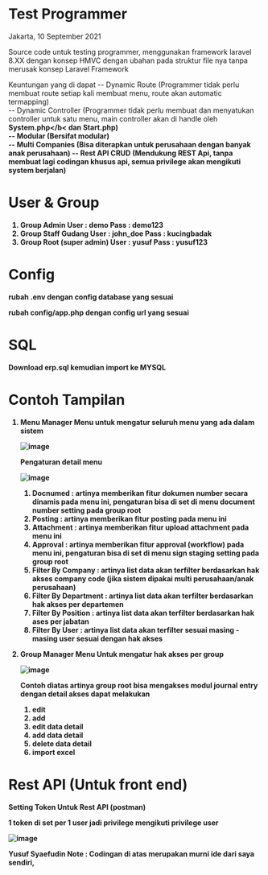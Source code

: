 # Test Programmer 
Jakarta, 10 September 2021

Source code untuk testing programmer, menggunakan framework laravel 8.XX dengan konsep HMVC
dengan ubahan pada struktur file nya tanpa merusak konsep Laravel Framework

Keuntungan yang di dapat 
-- Dynamic Route (Programmer tidak perlu membuat route setiap kali membuat menu, route akan automatic termapping) <br> 
-- Dynamic Controller (Programmer tidak perlu membuat dan menyatukan controller untuk satu menu, main controller akan di handle oleh <b>System.php</b< dan <b>Start.php</b>) <br> 
-- Modular (Bersifat modular)<br> 
-- Multi Companies (Bisa diterapkan untuk perusahaan dengan banyak anak perusahaan)
-- Rest API CRUD (Mendukung REST Api, tanpa membuat lagi codingan khusus api, semua privilege akan mengikuti system berjalan)<br> 

# User & Group 
1. Group Admin 
    User : demo 
    Pass : demo123 
2. Group Staff Gudang 
    User : john_doe 
    Pass : kucingbadak
3. Group Root (super admin)
    User : yusuf 
    Pass : yusuf123
    
# Config 
rubah .env dengan config database yang sesuai 

rubah config/app.php dengan config url yang sesuai 

# SQL 

Download erp.sql kemudian import ke MYSQL

# Contoh Tampilan 

1. Menu Manager 
   Menu untuk mengatur seluruh menu yang ada dalam sistem 
   
   ![image](https://user-images.githubusercontent.com/89963599/132788838-f0d22b2c-7861-4957-81a3-0d8302e840fb.png)

   Pengaturan detail menu 
   
   ![image](https://user-images.githubusercontent.com/89963599/132788910-6d5067e1-c666-4952-b9b1-9eb21f0cfdd2.png)
   
   1. Docnumed  		: artinya memberikan fitur dokumen number secara dinamis pada menu ini, pengaturan bisa di set di menu document number setting pada group root 
   2. Posting   		: artinya memberikan fitur posting pada menu ini
   3. Attachment 		: artinya memberikan fitur upload attachment pada menu ini 
   4. Approval  		: artinya memberikan fitur approval (workflow) pada menu ini, pengaturan bisa di set di menu sign staging setting pada group root
   5. Filter By Company 	: artinya list data akan terfilter berdasarkan hak akses company code (jika sistem dipakai multi perusahaan/anak perusahaan)
   6. Filter By Department : artinya list data akan terfilter berdasarkan hak akses per departemen 
   7. Filter By Position   : artinya list data akan terfilter berdasarkan hak ases per jabatan 
   8. Filter By User	: artinya list data akan terfilter sesuai masing - masing user sesuai dengan hak akses 
   
2. Group Manager 
   Menu Untuk mengatur hak akses per group 
   
   ![image](https://user-images.githubusercontent.com/89963599/132789795-d9713df5-ac15-45ca-85e1-80699c909b65.png)
   
   Contoh diatas artinya group root bisa mengakses modul journal entry dengan detail akses dapat melakukan 
   1. edit 
   2. add
   3. edit data detail 
   4. add data detail 
   5. delete data detail 
   6. import excel 


# Rest API (Untuk front end) 

Setting Token Untuk Rest API (postman) 

1 token di set per 1 user jadi privilege mengikuti privilege user 

![image](https://user-images.githubusercontent.com/89963599/131812671-51292bbc-9d97-4440-8a48-bba0a4ffef9f.png)


Yusuf Syaefudin 
Note : Codingan di atas merupakan murni ide dari saya sendiri, 

